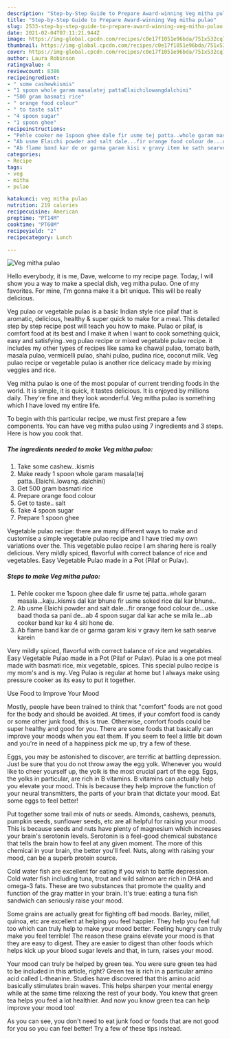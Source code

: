 ```yaml
---
description: "Step-by-Step Guide to Prepare Award-winning Veg mitha pulao"
title: "Step-by-Step Guide to Prepare Award-winning Veg mitha pulao"
slug: 2533-step-by-step-guide-to-prepare-award-winning-veg-mitha-pulao
date: 2021-02-04T07:11:21.944Z
image: https://img-global.cpcdn.com/recipes/c0e17f1051e96bda/751x532cq70/veg-mitha-pulao-recipe-main-photo.jpg
thumbnail: https://img-global.cpcdn.com/recipes/c0e17f1051e96bda/751x532cq70/veg-mitha-pulao-recipe-main-photo.jpg
cover: https://img-global.cpcdn.com/recipes/c0e17f1051e96bda/751x532cq70/veg-mitha-pulao-recipe-main-photo.jpg
author: Laura Robinson
ratingvalue: 4
reviewcount: 8386
recipeingredient:
- " some cashewkismis"
- "1 spoon whole garam masalatej pattaElaichilowangdalchini"
- "500 gram basmati rice"
- " orange food colour"
- " to taste salt"
- "4 spoon sugar"
- "1 spoon ghee"
recipeinstructions:
- "Pehle cooker me 1spoon ghee dale fir usme tej patta..whole garam masala...kaju..kismis dal kar bhune fir usme soked rice dal kar bhune.."
- "Ab usme Elaichi powder and salt dale...fir orange food colour de...uske baad thoda sa pani de...ab 4 spoon sugar dal kar ache se mila le...ab cooker band kar ke 4 siti hone de."
- "Ab flame band kar de or garma garam kisi v gravy item ke sath searve karein"
categories:
- Recipe
tags:
- veg
- mitha
- pulao

katakunci: veg mitha pulao 
nutrition: 219 calories
recipecuisine: American
preptime: "PT14M"
cooktime: "PT60M"
recipeyield: "2"
recipecategory: Lunch

---
```



![Veg mitha pulao](https://img-global.cpcdn.com/recipes/c0e17f1051e96bda/751x532cq70/veg-mitha-pulao-recipe-main-photo.jpg)

Hello everybody, it is me, Dave, welcome to my recipe page. Today, I will show you a way to make a special dish, veg mitha pulao. One of my favorites. For mine, I'm gonna make it a bit unique. This will be really delicious.

Veg pulao or vegetable pulao is a basic Indian style rice pilaf that is aromatic, delicious, healthy &amp; super quick to make for a meal. This detailed step by step recipe post will teach you how to make. Pulao or pilaf, is comfort food at its best and I make it when I want to cook something quick, easy and satisfying..veg pulao recipe or mixed vegetable pulav recipe. it includes my other types of recipes like sama ke chawal pulao, tomato bath, masala pulao, vermicelli pulao, shahi pulao, pudina rice, coconut milk. Veg pulao recipe or vegetable pulao is another rice delicacy made by mixing veggies and rice.

Veg mitha pulao is one of the most popular of current trending foods in the world. It is simple, it is quick, it tastes delicious. It is enjoyed by millions daily. They're fine and they look wonderful. Veg mitha pulao is something which I have loved my entire life.


To begin with this particular recipe, we must first prepare a few components. You can have veg mitha pulao using 7 ingredients and 3 steps. Here is how you cook that.

<!--inarticleads1-->

##### The ingredients needed to make Veg mitha pulao:

1. Take  some cashew...kismis
1. Make ready 1 spoon whole garam masala(tej patta..Elaichi..lowang..dalchini)
1. Get 500 gram basmati rice
1. Prepare  orange food colour
1. Get  to taste.. salt
1. Take 4 spoon sugar
1. Prepare 1 spoon ghee


Vegetable pulao recipe: there are many different ways to make and customise a simple vegetable pulao recipe and I have tried my own variations over the. This vegetable pulao recipe I am sharing here is really delicious. Very mildly spiced, flavorful with correct balance of rice and vegetables. Easy Vegetable Pulao made in a Pot (Pilaf or Pulav). 

<!--inarticleads2-->

##### Steps to make Veg mitha pulao:

1. Pehle cooker me 1spoon ghee dale fir usme tej patta..whole garam masala...kaju..kismis dal kar bhune fir usme soked rice dal kar bhune..
1. Ab usme Elaichi powder and salt dale...fir orange food colour de...uske baad thoda sa pani de...ab 4 spoon sugar dal kar ache se mila le...ab cooker band kar ke 4 siti hone de.
1. Ab flame band kar de or garma garam kisi v gravy item ke sath searve karein


Very mildly spiced, flavorful with correct balance of rice and vegetables. Easy Vegetable Pulao made in a Pot (Pilaf or Pulav). Pulao is a one pot meal made with basmati rice, mix vegetable, spices. This special pulao recipe is my mom&#39;s and is my. Veg Pulao is regular at home but I always make using pressure cooker as its easy to put it together. 

Use Food to Improve Your Mood


Mostly, people have been trained to think that "comfort" foods are not good for the body and should be avoided. At times, if your comfort food is candy or some other junk food, this is true. Otherwise, comfort foods could be super healthy and good for you. There are some foods that basically can improve your moods when you eat them. If you seem to feel a little bit down and you're in need of a happiness pick me up, try a few of these.

Eggs, you may be astonished to discover, are terrific at battling depression. Just be sure that you do not throw away the egg yolk. Whenever you would like to cheer yourself up, the yolk is the most crucial part of the egg. Eggs, the yolks in particular, are rich in B vitamins. B vitamins can actually help you elevate your mood. This is because they help improve the function of your neural transmitters, the parts of your brain that dictate your mood. Eat some eggs to feel better!

Put together some trail mix of nuts or seeds. Almonds, cashews, peanuts, pumpkin seeds, sunflower seeds, etc are all helpful for raising your mood. This is because seeds and nuts have plenty of magnesium which increases your brain's serotonin levels. Serotonin is a feel-good chemical substance that tells the brain how to feel at any given moment. The more of this chemical in your brain, the better you'll feel. Nuts, along with raising your mood, can be a superb protein source.

Cold water fish are excellent for eating if you wish to battle depression. Cold water fish including tuna, trout and wild salmon are rich in DHA and omega-3 fats. These are two substances that promote the quality and function of the gray matter in your brain. It's true: eating a tuna fish sandwich can seriously raise your mood. 

Some grains are actually great for fighting off bad moods. Barley, millet, quinoa, etc are excellent at helping you feel happier. They help you feel full too which can truly help to make your mood better. Feeling hungry can truly make you feel terrible! The reason these grains elevate your mood is that they are easy to digest. They are easier to digest than other foods which helps kick up your blood sugar levels and that, in turn, raises your mood.

Your mood can truly be helped by green tea. You were sure green tea had to be included in this article, right? Green tea is rich in a particular amino acid called L-theanine. Studies have discovered that this amino acid basically stimulates brain waves. This helps sharpen your mental energy while at the same time relaxing the rest of your body. You knew that green tea helps you feel a lot healthier. And now you know green tea can help improve your mood too!

As you can see, you don't need to eat junk food or foods that are not good for you so you can feel better! Try  a few  of  these  tips  instead.

